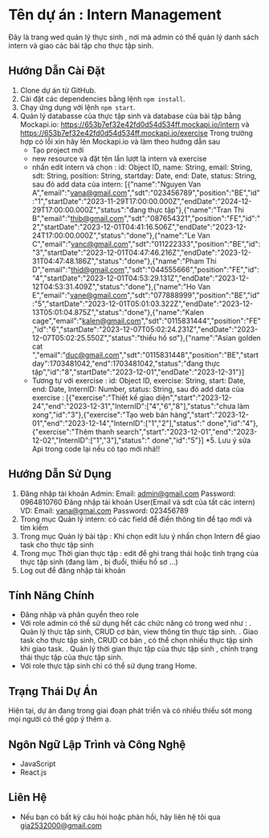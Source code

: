 # Tên dự án : Intern Management
Đây là trang wed quản lý thực sinh , nơi mà admin có thể quản lý danh sách intern và giao các bài tập cho thực tập sinh.

## Hướng Dẫn Cài Đặt
1. Clone dự án từ GitHub.
2. Cài đặt các dependencies bằng lệnh `npm install`.
3. Chạy ứng dụng với lệnh `npm start`.
4. Quản lý databasse của thực tập sinh và database của bài tập bằng Mockapi.io: https://653b7ef32e42fd0d54d534ff.mockapi.io/intern và https://653b7ef32e42fd0d54d534ff.mockapi.io/exercise
   Trong trường hợp có lỗi xin hãy lên Mockapi.io và làm theo hướng dẫn sau
   + Tạo project mới
   + new resource và đặt tên lần lượt là intern và exercise
   + nhấn edit intern và chọn : id: Object ID, 
                                name: String, 
                                email: String, 
                                sdt: String, 
                                position: String, 
                                startday: Date, 
                                end: Date, 
                                status: String, 
      sau đó add data của intern: [{"name":"Nguyen Van A","email":"vana@gmail.com","sdt":"023456789","position":"BE","id":"1","startDate":"2023-11-29T17:00:00.000Z","endDate":"2024-12-29T17:00:00.000Z","status":"đang thực tập"},{"name":"Tran Thi B","email":"thib@gmail.com","sdt":"087654321","position":"FE","id":"2","startDate":"2023-12-01T04:41:16.506Z","endDate":"2023-12-24T17:00:00.000Z","status":"done"},{"name":"Le Van C","email":"vanc@gmail.com","sdt":"011222333","position":"BE","id":"3","startDate":"2023-12-01T04:47:46.216Z","endDate":"2023-12-31T04:47:48.186Z","status":"done"},{"name":"Pham Thi D","email":"thid@gmail.com","sdt":"044555666","position":"FE","id":"4","startDate":"2023-12-01T04:53:29.131Z","endDate":"2023-12-12T04:53:31.409Z","status":"done"},{"name":"Ho Van E","email":"vane@gmail.com","sdt":"077888999","position":"BE","id":"5","startDate":"2023-12-01T05:01:03.322Z","endDate":"2023-12-13T05:01:04.875Z","status":"done"},{"name":"Kalen cage","email":"kalen@gmail.com","sdt":"0115831444","position":"FE","id":"6","startDate":"2023-12-07T05:02:24.231Z","endDate":"2023-12-07T05:02:25.550Z","status":"thiếu hồ sơ"},{"name":"Asian golden cat ","email":"duc@gmail.com","sdt":"0115831448","position":"BE","startday":1703481042,"end":1703481042,"status":"đang thực tập","id":"8","startDate":"2023-12-01","endDate":"2023-12-31"}]
   + Tương tự với exercise :  id: Object ID, 
                              exercise: String, 
                              start: Date, 
                              end: Date, 
                              InternID: Number, 
                              status: String, 
      sau đó add data của exercise : [{"exercise":"Thiết kế giao diện","start":"2023-12-24","end":"2023-12-31","InternID":["4","6","8"],"status":"chưa làm xong","id":"3"},{"exercise":"Tạo web bán hàng","start":"2023-12-01","end":"2023-12-14","InternID":["1","2"],"status":" done","id":"4"},{"exercise":"Thêm thanh search","start":"2023-12-01","end":"2023-12-02","InternID":["1","3"],"status":" done","id":"5"}]
*5.  Lưu ý sửa Api trong code lại nếu có tạo mới nhá!!

## Hướng Dẫn Sử Dụng
1. Đăng nhập tài khoản Admin:
     Email: admin@gmail.com
     Password: 0964810760
   Đăng nhập tài khoản User(Email và sdt của tất các intern)
   VD:  Email: vana@gmai.com
     Password: 023456789
2. Trong mục Quản lý intern: có các field để điền thông tin để tạo mới và tìm kiếm
3. Trong mục Quản lý bài tập : Khi chọn edit lưu ý nhấn chọn Intern để giao task cho thực tập sinh
4. Trong mục Thời gian thực tập : edit để ghi trang thái hoặc tình trạng của thực tập sinh (đang làm , bị đuổi, thiếu hồ sơ ...)
5. Log out để đăng nhập tài khoản
         
## Tính Năng Chính
- Đăng nhập và phân quyền theo role
- Với role admin có thể sử dụng hết các chức năng có trong wed như :
 . Quản lý thực tập sinh, CRUD cơ bản, view thông tin thực tập sinh.
 . Giao task cho thực tập sinh, CRUD cơ bản , có thể chọn nhiều thực tập sinh khi giao task.
 . Quản lý thời gian thực tập của thực tập sinh , chỉnh trạng thái thực tập của thực tập sinh.
- Với role thực tập sinh chỉ có thể sử dụng trang Home.

## Trạng Thái Dự Án
Hiện tại, dự án đang trong giai đoạn phát triển và có nhiều thiếu sót mong mọi người có thể góp ý thêm ạ.

## Ngôn Ngữ Lập Trình và Công Nghệ
- JavaScript
- React.js

## Liên Hệ
- Nếu bạn có bất kỳ câu hỏi hoặc phản hồi, hãy liên hệ tôi qua gia2532000@gmail.com

